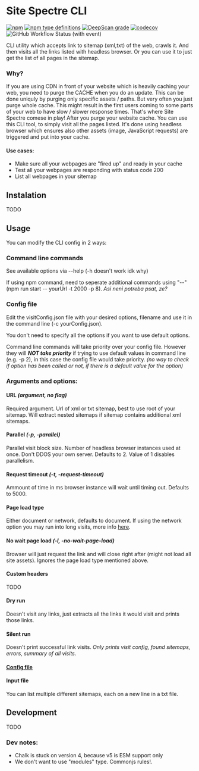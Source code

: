 # Site Spectre CLI

[![npm](https://img.shields.io/npm/v/site-spectre)](https://www.npmjs.com/package/site-spectre)
[![npm type definitions](https://img.shields.io/npm/types/site-spectre)](https://www.typescriptlang.org/)
[![DeepScan grade](https://deepscan.io/api/teams/22045/projects/25384/branches/794017/badge/grade.svg)](https://deepscan.io/dashboard#view=project&tid=22045&pid=25384&bid=794017)
[![codecov](https://codecov.io/gh/profiq/site-spectre-cli/graph/badge.svg?token=AIW4AXPQ4R)](https://codecov.io/gh/profiq/site-spectre-cli)
![GitHub Workflow Status (with event)](https://img.shields.io/github/actions/workflow/status/profiq/site-spectre-cli/publish-rc.yaml)

CLI utility which accepts link to sitemap (xml,txt) of the web, crawls it. And then visits all the links listed with headless browser. Or you can use it to just get the list of all pages in the sitemap.

### Why?

If you are using CDN in front of your website which is heavily caching your web, you need to purge the CACHE when you do an update. This can be done uniquly by purging only specific assets / paths. But very often you just purge whole cache.
This might result in the first users coming to some parts of your web to have slow / slower response times. That's where Site Spectre comese in play! After you purge your website cache. You can use this CLI tool, to simply visit all the pages listed. It's done using headless browser which ensures also other assets (image, JavaScript requests) are triggered and put into your cache.

#### Use cases:

- Make sure all your webpages are "fired up" and ready in your cache
- Test all your webpages are responding with status code 200
- List all webpages in your sitemap

## Instalation

TODO

## Usage

You can modify the CLI config in 2 ways:

### Command line commands

See available options via --help (-h doesn't work idk why)

If using npm command, need to seperate additional commands using "--" (npm run start -- yourUrl -t 2000 -p 8). _Asi neni potreba psat, ze?_

### Config file

Edit the visitConfig.json file with your desired options, filename and use it in the command line (-c yourConfig.json).

You don't need to specify all the options if you want to use default options.

Command line commands will take priority over your config file. However they will **_NOT take priority_** if trying to use default values in command line (e.g. -p 2), in this case the config file would take priority. _(no way to check if option has been called or not, if there is a default value for the option)_

### Arguments and options:

#### URL _(argument, no flag)_

Required argument. Url of xml or txt sitemap, best to use root of your sitemap. Will extract nested sitemaps if sitemap contains additional xml sitemaps.

#### Parallel _(-p, -parallel)_

Parallel visit block size. Number of headless browser instances used at once. Don't DDOS your own server. Defaults to 2. Value of 1 disables parallelism.

#### Request timeout _(-t, -request-timeout)_

Ammount of time in ms browser instance will wait until timing out. Defaults to 5000.

#### Page load type

Either document or network, defaults to document. If using the network option you may run into long visits, more info [here](https://playwright.dev/docs/api/class-page#page-wait-for-load-state).

#### No wait page load _(-l, -no-wait-page-load)_

Browser will just request the link and will close right after (might not load all site assets). Ignores the page load type mentioned above.

#### Custom headers

TODO

#### Dry run

Doesn't visit any links, just extracts all the links it would visit and prints those links.

#### Silent run

Doesn't print successful link visits. _Only prints visit config, found sitemaps, errors, summary of all visits._

#### [Config file](#config-file)

#### Input file

You can list multiple different sitemaps, each on a new line in a txt file.

## Development

TODO

### Dev notes:

- Chalk is stuck on version 4, because v5 is ESM support only
- We don't want to use "modules" type. Commonjs rules!.
